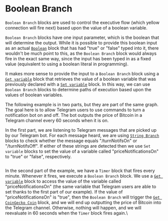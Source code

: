# Boolean Branch

`Boolean Branch` blocks are used to control the executive flow (which yellow connection will fire next) based upon the value of a boolean variable.

`Boolean Branch` blocks have one input parameter, which is the boolean that will determine the output. While it is possible to provide this boolean input as an actual [`Boolean`](../base-variable/boolean.md) block that has had "true" or "false" typed into it, there wouldn't be much point to this, as the `Boolean Branch` block would always fire in the exact same way, since the input has been typed in as a fixed value (equivalent to using a boolean literal in programming).

It makes more sense to provide the input to a `Boolean Branch` block using a [`Get variable`](../base-variable/get-variable.md) block that retrieves the value of a boolean variable that was previously declared with a [`Set variable`](../base-variable/set-variable.md) block. In this way, we can use `Boolean Branch` blocks to determine paths of execution based upon the values of boolean variables.

The following example is in two parts, but they are part of the same graph. The goal here is to allow Telegram users to use commands to turn a notification bot on and off. The bot outputs the price of Bitcoin in a Telegram channel every 60 seconds when it is on.

In the first part, we are listening to Telegram messages that are picked up by our Telegram bot. For each message heard, we are using [`String Branch`](string-branch.md) blocks to check whether the message equals "/turnNotifsOn" or "/turnNotifsOff". If either of these strings are detected then we use `Set variable` blocks to set the value of a variable called "priceNotificationsOn" to "true" or "false", respectively.

<figure><img src="https://i.imgur.com/ZorTP01.png" alt=""><figcaption></figcaption></figure>

In the second part of the example, we have a `Timer` block that fires every minute. Whenever it fires, we execute a `Boolean Branch` block. We use a [`Get variable`](../base-variable/get-variable.md) block to access the value of the variable called "priceNotificationsOn" (the same variable that Telegram users are able to set thanks to the first part of our example). If the value of "priceNotificationsOn" is "true", then the `Boolean Branch` will trigger the [`Get CoinGecko Coin`](../coingecko/get-coingecko-coin.md) block, and we will end up outputting the price of Bitcoin into the Telegram channel. Otherwise, nothing will happen, and we will reevaluate in 60 seconds when the `Timer` block fires again.\


<figure><img src="https://i.imgur.com/2OUFxLQ.png" alt=""><figcaption></figcaption></figure>
